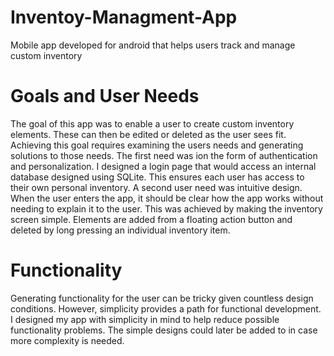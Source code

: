 # Inventoy-Managment-App
Mobile app developed for android that helps users track and manage custom inventory


# Goals and User Needs
The goal of this app was to enable a user to create custom inventory elements. These can then be edited or deleted as the user sees fit. Achieving this goal requires examining the users needs and generating solutions to those needs. The first need was ion the form of authentication and personalization. I designed a login page that would access an internal database designed using SQLite. This ensures each user has access to their own personal inventory. A second user need was intuitive design. When the user enters the app, it should be clear how the app works without needing to explain it to the user. This was achieved by making the inventory screen simple. Elements are added from a floating action button and deleted by long pressing an individual inventory item. 

# Functionality 
Generating functionality for the user can be tricky given countless design conditions. However, simplicity provides a path for functional development. I designed my app with simplicity in mind to help reduce possible functionality problems. The simple designs could later be added to in case more complexity is needed. 
